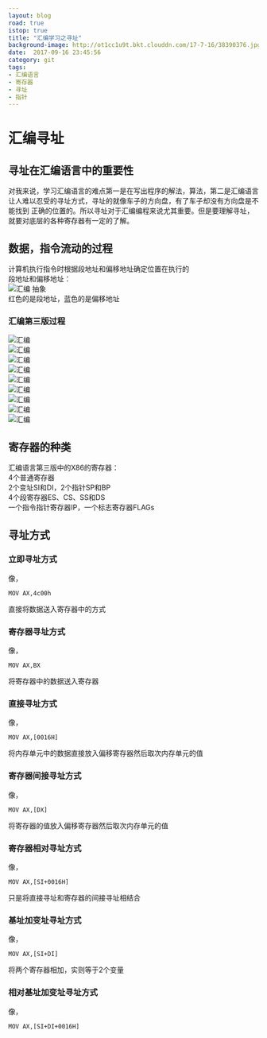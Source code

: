 ```yaml
---
layout: blog
road: true
istop: true
title: "汇编学习之寻址"
background-image: http://ot1cc1u9t.bkt.clouddn.com/17-7-16/38390376.jpg
date:  2017-09-16 23:45:56
category: git
tags:
- 汇编语言
- 寄存器
- 寻址
- 指针
---
```


# 汇编寻址
## 寻址在汇编语言中的重要性
对我来说，学习汇编语言的难点第一是在写出程序的解法，算法，第二是汇编语言让人难以忍受的寻址方式，寻址的就像车子的方向盘，有了车子却没有方向盘是不能找到
正确的位置的。所以寻址对于汇编编程来说尤其重要。但是要理解寻址，就要对底层的各种寄存器有一定的了解。

## 数据，指令流动的过程
计算机执行指令时根据段地址和偏移地址确定位置在执行的  
段地址和偏移地址：  
![汇编](https://github.com/diqiu11/digongzi.github.io/raw/master/style/images/4.PNG)
抽象  
红色的是段地址，蓝色的是偏移地址
### 汇编第三版过程
![汇编](https://github.com/diqiu11/digongzi.github.io/raw/master/style/images/5.PNG)  
![汇编](https://github.com/diqiu11/digongzi.github.io/raw/master/style/images/6.PNG)  
![汇编](https://github.com/diqiu11/digongzi.github.io/raw/master/style/images/7.PNG)  
![汇编](https://github.com/diqiu11/digongzi.github.io/raw/master/style/images/8.PNG)  
![汇编](https://github.com/diqiu11/digongzi.github.io/raw/master/style/images/9.PNG)  
![汇编](https://github.com/diqiu11/digongzi.github.io/raw/master/style/images/10.PNG)  
![汇编](https://github.com/diqiu11/digongzi.github.io/raw/master/style/images/11.PNG)  
![汇编](https://github.com/diqiu11/digongzi.github.io/raw/master/style/images/12.PNG)  
![汇编](https://github.com/diqiu11/digongzi.github.io/raw/master/style/images/13.PNG)  

## 寄存器的种类
汇编语言第三版中的X86的寄存器：  
4个普通寄存器  
2个变址SI和DI，2个指针SP和BP  
4个段寄存器ES、CS、SS和DS  
一个指令指针寄存器IP，一个标志寄存器FLAGs  

## 寻址方式
### 立即寻址方式
像，
```
MOV AX,4c00h
```
直接将数据送入寄存器中的方式
### 寄存器寻址方式
像，
```
MOV AX,BX
```
将寄存器中的数据送入寄存器
### 直接寻址方式
像，
```
MOV AX,[0016H]
```
将内存单元中的数据直接放入偏移寄存器然后取次内存单元的值
### 寄存器间接寻址方式
像，
```
MOV AX,[DX]
```
将寄存器的值放入偏移寄存器然后取次内存单元的值
### 寄存器相对寻址方式
像，
```
MOV AX,[SI+0016H]
```
只是将直接寻址和寄存器的间接寻址相结合
### 基址加变址寻址方式
像，
```
MOV AX,[SI+DI]
```
将两个寄存器相加，实则等于2个变量
### 相对基址加变址寻址方式
像，
```
MOV AX,[SI+DI+0016H]
```


